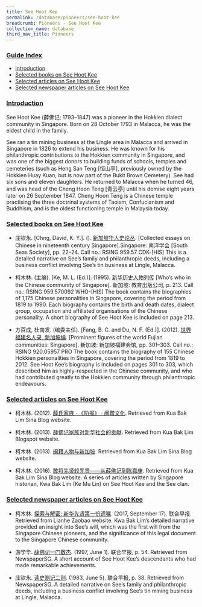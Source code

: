 ```yaml
---
title: See Hoot Kee
permalink: /database/pioneers/see-hoot-kee
breadcrumb: Pioneers - See Hoot Kee
collection_name: database
third_nav_title: Pioneers
---
```


### <u>Guide Index</u>

* [Introduction](#introducted)
* [Selected books on See Hoot Kee](#selected-books-on-see-hoot-kee)
* [Selected articles on See Hoot Kee](#selected-articles-on-see-hoot-kee)
* [Selected newspaper articles on See Hoot Kee](#selected-newspaper-articles-on-see-hoot-kee)

### <u>Introduction</u>

See Hoot Kee (薛佛记; 1793–1847) was a pioneer in the Hokkien dialect community in Singapore. Born on 28 October 1793 in Malacca, he was the eldest child in the family.

See ran a tin mining business at the Lingle area in Malacca and arrived in Singapore in 1826 to extend his business. He was known for his philanthropic contributions to the Hokkien community in Singapore, and was one of the biggest donors to building funds of schools, temples and cemeteries (such as Heng San Teng \[恒山亭\], previously owned by the Hokkien Huay Kuan, but is now part of the Bukit Brown Cemetery). See had six sons and eleven daughters. He returned to Malacca when he turned 46, and was head of the Cheng Hoon Teng \[青云亭\] until his demise eight years later on 26 September 1847. Cheng Hoon Teng is a Chinese temple practising the three doctrinal systems of Taoism, Confucianism and Buddhism, and is the oldest functioning temple in Malaysia today.

### <u>Selected books on See Hoot Kee</u>

* 庄钦永. [Chng, David, K. Y.]. (). [新加坡华人史论丛](http://catalogue.nlb.gov.sg/cgi-bin/spydus.exe/ENQ/EXPNOS/BIBENQ). [Collected essays on Chinese in nineteenth century Singapore].Singapore: 南洋学会 [South Seas Society], pp. 22–24.
Call no.: RSING 959.57 CDK-\[HIS\] This is a detailed narrative on See’s family and philanthropic deeds, including a business conflict involving See’s tin business at Lingle, Malacca.
 

* 柯木林. (主编). [Ke, M. L. (Ed.)]. (1995). [新华历史人物列传](http://eservice.nlb.gov.sg/item_holding_s.aspx?bid=84500628) [Who’s who in the Chinese community of Singapore]. 新加坡: 教育出版公司, p. 213.
Call no.: RSING 959.570092 WHO-\[HIS\] The book contains the biographies of 1,175 Chinese personalities in Singapore, covering the period from 1819 to 1990. Each biography contains the birth and death dates, dialect group, occupation and affiliated organisations of the Chinese personality. A short biography of See Hoot Kee is included on page 213.
 

* 方百成, 杜南发. (编委主任). [Fang, B. C. and Du, N. F. (Ed.)]. (2012). [世界福建名人录, 新加坡编](http://eservice.nlb.gov.sg/item_holding_s.aspx?bid=200125706). [Prominent figures of the world Fujian communities: Singapore]. 新加坡: 新加坡福建会馆, pp. 301–303.
Call no.: RSING 920.05957 PRO
The book contains the biography of 155 Chinese Hokkien personalities in Singapore, covering the period from 1819 to 2012. See Hoot Kee’s biography is included on pages 301 to 303, which described him as highly-respected in the Chinese community, and who had contributed greatly to the Hokkien community through philanthropic endeavours.
 

### <u>Selected articles on See Hoot Kee</u>

* 柯木林. (2012). [薛氏家族 · 《叻报》 · 闽帮文化](http://blog.sina.com.cn/s/blog_5de4db2301016hid.html). Retrieved from Kua Bak Lim Sina Blog website.
 

* 柯木林. (2013). [薛佛记家族对新华社会的贡献](http://kuabaklim.blogspot.com/2013/07/blog-post_8031.html). Retrieved from Kua Bak Lim Blogspot website.
 

* 柯木林. (2013). [闽籍人物与新加坡](http://blog.sina.com.cn/s/blog_5de4db230101dr9n.html). Retrieved from Kua Bak Lim Sina Blog website.
 

* 柯木林. (2016). [敢将先贤较先贤——从薛佛记到陈嘉庚](http://blog.sina.com.cn/s/blog_5de4db230102wls2.html). Retrieved from Kua Bak Lim Sina Blog website.
A series of articles written by Singapore historian, Kwa Bak Lim (Ke Mu Lin) on See Hoot Kee and the See clan.
 

### <u>Selected newspaper articles on See Hoot Kee</u>

* 柯木林. [探索与解密: 新华先贤第一份遗嘱](https://www.zaobao.com.sg/news/fukan/others/story20170917-795930). (2017, September 17). 联合早报. Retrieved from Lianhe Zaobao website.
Kwa Bak Lim’s detailed narrative provided an insight into See’s will, which was the first will from the Singapore Chinese pioneers, and the significance of this legal document to the Singapore Chinese community.
 

* 游学华. [薛佛记一门数杰](http://eresources.nlb.gov.sg/newspapers/Digitised/Article/lhzb19970601-1.2.71.1?ST=1&AT=advanced&K=%E8%96%9B%E4%BD%9B%E8%AE%B0&KA=%E8%96%9B%E4%BD%9B%E8%AE%B0&DF=&DT=&NPT=&L=Chinese&CTA=Article&QT=%E8%96%9B,%E4%BD%9B,%E8%AE%B0&oref=article). (1997, June 1). 联合早报, p. 54. Retrieved from NewspaperSG.
A short account of See Hoot Kee’s descendants who had made remarkable achievements.
 

* 庄钦永. [读史劄记二则](http://eresources.nlb.gov.sg/newspapers/Digitised/Article/lhzb19830605-1.2.72.2.2?ST=1&AT=advanced&K=%25u859b%25u4f5b%25u8bb0&KA=%25u859b%25u4f5b%25u8bb0&DF=&DT=&NPT=&L=Chinese&CTA=Article&P=2&Display=0&filterS=0&QT=%E8%96%9B,%E4%BD%9B,%E8%AE%B0&oref=article). (1983, June 5). 联合早报, p. 38. Retrieved from NewspaperSG.
A detailed narrative on See’s family and philanthropic deeds, including a business conflict involving See’s tin mining business at Lingle, Malacca.